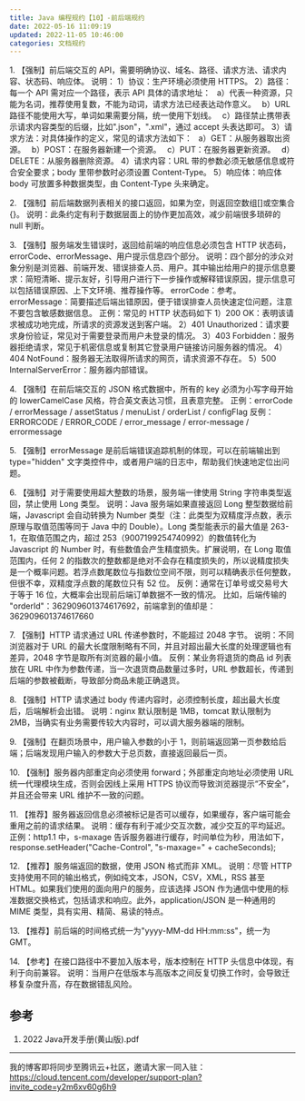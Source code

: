 ```yaml
---
title: Java 编程规约【10】-前后端规约
date: 2022-05-16 11:09:19
updated: 2022-11-05 10:46:00
categories: 文档规约
---
```


1\. 【强制】前后端交互的 API，需要明确协议、域名、路径、请求方法、请求内容、状态码、响应体。
说明：
1）协议：生产环境必须使用 HTTPS。
2）路径：每一个 API 需对应一个路径，表示 API 具体的请求地址：
&ensp;a）代表一种资源，只能为名词，推荐使用复数，不能为动词，请求方法已经表达动作意义。
&ensp;b）URL 路径不能使用大写，单词如果需要分隔，统一使用下划线。
&ensp;c）路径禁止携带表示请求内容类型的后缀，比如".json"，".xml"，通过 accept 头表达即可。
3）请求方法：对具体操作的定义，常见的请求方法如下：
&ensp;a）GET：从服务器取出资源。
&ensp;b）POST：在服务器新建一个资源。
&ensp;c）PUT：在服务器更新资源。
&ensp;d）DELETE：从服务器删除资源。
4）请求内容：URL 带的参数必须无敏感信息或符合安全要求；body 里带参数时必须设置 Content-Type。
5）响应体：响应体 body 可放置多种数据类型，由 Content-Type 头来确定。

2\. 【强制】前后端数据列表相关的接口返回，如果为空，则返回空数组[]或空集合{}。
说明：此条约定有利于数据层面上的协作更加高效，减少前端很多琐碎的 null 判断。

3\. 【强制】服务端发生错误时，返回给前端的响应信息必须包含 HTTP 状态码，errorCode、errorMessage、用户提示信息四个部分。
说明：四个部分的涉众对象分别是浏览器、前端开发、错误排查人员、用户。其中输出给用户的提示信息要求：简短清晰、提示友好，引导用户进行下一步操作或解释错误原因，提示信息可以包括错误原因、上下文环境、推荐操作等。
errorCode：参考。errorMessage：简要描述后端出错原因，便于错误排查人员快速定位问题，注意不要包含敏感数据信息。
正例：常见的 HTTP 状态码如下
1）200 OK：表明该请求被成功地完成，所请求的资源发送到客户端。
2）401 Unauthorized：请求要求身份验证，常见对于需要登录而用户未登录的情况。
3）403 Forbidden：服务器拒绝请求，常见于机密信息或复制其它登录用户链接访问服务器的情况。
4）404 NotFound：服务器无法取得所请求的网页，请求资源不存在。
5）500 InternalServerError：服务器内部错误。

4\. 【强制】在前后端交互的 JSON 格式数据中，所有的 key 必须为小写字母开始的 lowerCamelCase
风格，符合英文表达习惯，且表意完整。
正例：errorCode / errorMessage / assetStatus / menuList / orderList / configFlag
反例：ERRORCODE / ERROR_CODE / error_message / error-message / errormessage

5\. 【强制】errorMessage 是前后端错误追踪机制的体现，可以在前端输出到 type="hidden" 文字类控件中，或者用户端的日志中，帮助我们快速地定位出问题。

6\. 【强制】对于需要使用超大整数的场景，服务端一律使用 String 字符串类型返回，禁止使用 Long 类型。
说明：Java 服务端如果直接返回 Long 整型数据给前端，Javascript 会自动转换为 Number 类型（注：此类型为双精度浮点数，表示原理与取值范围等同于 Java 中的 Double）。Long 类型能表示的最大值是 263-1，在取值范围之内，超过 253（9007199254740992）的数值转化为 Javascript 的 Number 时，有些数值会产生精度损失。扩展说明，在 Long 取值范围内，任何 2 的指数次的整数都是绝对不会存在精度损失的，所以说精度损失是一个概率问题。若浮点数尾数位与指数位空间不限，则可以精确表示任何整数，但很不幸，双精度浮点数的尾数位只有 52 位。
反例：通常在订单号或交易号大于等于 16 位，大概率会出现前后端订单数据不一致的情况。
比如，后端传输的 "orderId"：362909601374617692，前端拿到的值却是：362909601374617660

7\. 【强制】HTTP 请求通过 URL 传递参数时，不能超过 2048 字节。
说明：不同浏览器对于 URL 的最大长度限制略有不同，并且对超出最大长度的处理逻辑也有差异，2048 字节是取所有浏览器的最小值。
反例：某业务将退货的商品 id 列表放在 URL 中作为参数传递，当一次退货商品数量过多时，URL 参数超长，传递到后端的参数被截断，导致部分商品未能正确退货。

8\. 【强制】HTTP 请求通过 body 传递内容时，必须控制长度，超出最大长度后，后端解析会出错。
说明：nginx 默认限制是 1MB，tomcat 默认限制为 2MB，当确实有业务需要传较大内容时，可以调大服务器端的限制。

9\. 【强制】在翻页场景中，用户输入参数的小于 1，则前端返回第一页参数给后端；后端发现用户输入的参数大于总页数，直接返回最后一页。

10\. 【强制】服务器内部重定向必须使用 forward；外部重定向地址必须使用 URL 统一代理模块生成，否则会因线上采用 HTTPS 协议而导致浏览器提示“不安全”，并且还会带来 URL 维护不一致的问题。

11\. 【推荐】服务器返回信息必须被标记是否可以缓存，如果缓存，客户端可能会重用之前的请求结果。
说明：缓存有利于减少交互次数，减少交互的平均延迟。
正例：http1.1 中，s-maxage 告诉服务器进行缓存，时间单位为秒，用法如下，
response.setHeader("Cache-Control", "s-maxage=" + cacheSeconds);

12\. 【推荐】服务端返回的数据，使用 JSON 格式而非 XML。
说明：尽管 HTTP 支持使用不同的输出格式，例如纯文本，JSON，CSV，XML，RSS 甚至 HTML。如果我们使用的面向用户的服务，应该选择 JSON 作为通信中使用的标准数据交换格式，包括请求和响应。此外，application/JSON 是一种通用的 MIME 类型，具有实用、精简、易读的特点。

13\. 【推荐】前后端的时间格式统一为"yyyy-MM-dd HH:mm:ss"，统一为 GMT。

14\. 【参考】在接口路径中不要加入版本号，版本控制在 HTTP 头信息中体现，有利于向前兼容。
说明：当用户在低版本与高版本之间反复切换工作时，会导致迁移复杂度升高，存在数据错乱风险。

## 参考

1. 2022 Java开发手册(黄山版).pdf

---

我的博客即将同步至腾讯云+社区，邀请大家一同入驻：https://cloud.tencent.com/developer/support-plan?invite_code=y2m6xv60g6h9
